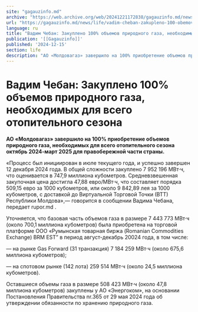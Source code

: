 ```yaml
---
site: "gagauzinfo.md"
archive: "https://web.archive.org/web/20241221172838/gagauzinfo.md/news/life/vadim-cheban-zakupleno-100-obemov-prirodnogo-gaza-neobhodimih-dlya-vsego-otopitelnogo-sezona"
url: "https://gagauzinfo.md/news/life/vadim-cheban-zakupleno-100-obemov-prirodnogo-gaza-neobhodimih-dlya-vsego-otopitelnogo-sezona"
language: ru
title: "Вадим Чебан: Закуплено 100% объемов природного газа, необходимых для всего отопительного сезона"
publication: '[[Gagauzinfo]]'
published: '2024-12-15'
section: life
description: "АО «Молдовагаз» завершило на 100% приобретение объемов природного газа, необходимых для всего отопительного сезона октябрь 2024-март 2025 для правобережной части страны."
---
```


# Вадим Чебан: Закуплено 100% объемов природного газа, необходимых для всего отопительного сезона

**АО «Молдовагаз» завершило на 100% приобретение объемов природного газа, необходимых для всего отопительного сезона октябрь 2024-март 2025 для правобережной части страны.**

«Процесс был инициирован в июле текущего года, и успешно завершен 12 декабря 2024 года. В общей сложности закуплено 7 952 196 МВт·ч, что оценивается в 747,9 миллиона кубометров. Средневзвешенная закупочная цена достигла 47,88 евро/МВт·ч, что составляет порядка 509,15 евро за 1000 кубометров, или около 9 842,89 лея за 1000 кубометров, с доставкой до Виртуальной Торговой Точки (ВТТ) Республики Молдова»,— говорится в сообщении Вадима Чебана, передает rupor.md .

Уточняется, что базовая часть объемов газа в размере 7 443 773 МВт·ч (около 700,1 миллиона кубометров) была приобретена на торговой платформе ООО «Румынская товарная биржа (Romanian Commodities Exchange) BRM EST” в период август-декабрь 20024 года, в том числе:

— на рынке Gas Forward (31 транзакция) 7 184 259 МВт·ч (около 675,6 миллиона кубометров);

— на спотовом рынке (142 лота) 259 514 МВт·ч (около 24,5 миллиона кубометров).

Оставшиеся объемы газа в размере 508 423 МВт·ч (около 47,8 миллиона кубометров) закуплены у АО «Энергоком», на основании Постановления Правительства nr.365 от 29 мая 2024 года об утверждении обязанности по хранению природного газа.